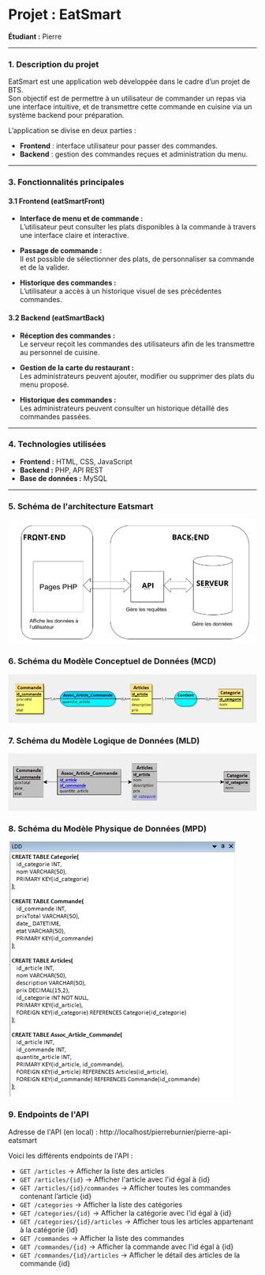 # **Projet : EatSmart**

**Étudiant :** Pierre

---

### **1. Description du projet**

EatSmart est une application web développée dans le cadre d’un projet de BTS.  
Son objectif est de permettre à un utilisateur de commander un repas via une interface intuitive, et de transmettre cette commande en cuisine via un système backend pour préparation.

L’application se divise en deux parties :
- **Frontend** : interface utilisateur pour passer des commandes.
- **Backend** : gestion des commandes reçues et administration du menu.

---

### **3. Fonctionnalités principales**

#### **3.1 Frontend (eatSmartFront)**

- **Interface de menu et de commande :**  
  L’utilisateur peut consulter les plats disponibles à la commande à travers une interface claire et interactive.

- **Passage de commande :**  
  Il est possible de sélectionner des plats, de personnaliser sa commande et de la valider.

- **Historique des commandes :**  
  L’utilisateur a accès à un historique visuel de ses précédentes commandes.

#### **3.2 Backend (eatSmartBack)**

- **Réception des commandes :**  
  Le serveur reçoit les commandes des utilisateurs afin de les transmettre au personnel de cuisine.

- **Gestion de la carte du restaurant :**  
  Les administrateurs peuvent ajouter, modifier ou supprimer des plats du menu proposé.

- **Historique des commandes :**  
  Les administrateurs peuvent consulter un historique détaillé des commandes passées.

---

### **4. Technologies utilisées**

- **Frontend :** HTML, CSS, JavaScript  
- **Backend :** PHP, API REST  
- **Base de données :** MySQL

---

### **5. Schéma de l'architecture Eatsmart**

![Schéma de l'architecture](assets/img/schema.png)

### **6. Schéma du Modèle Conceptuel de Données (MCD)**

![Schéma du MCD](assets/img/mcd.png)

### **7. Schéma du Modèle Logique de Données (MLD)**

![Schéma du MLD](assets/img/mld.png)

### **8. Schéma du Modèle Physique de Données (MPD)**

![Schéma du MPD](assets/img/mpd.png)

### **9. Endpoints de l'API**

Adresse de l'API (en local) : http://localhost/pierreburnier/pierre-api-eatsmart

Voici les différents endpoints de l'API : 
- `GET /articles` → Afficher la liste des articles
- `GET /articles/{id}` → Afficher l'article avec l'id égal à {id}
- `GET /articles/{id}/commandes` → Afficher toutes les commandes contenant l’article {id}
- `GET /categories` → Afficher la liste des catégories
- `GET /categories/{id}` → Afficher la catégorie avec l'id égal à {id}
- `GET /categories/{id}/articles` → Afficher tous les articles appartenant à la catégorie {id}
- `GET /commandes` → Afficher la liste des commandes
- `GET /commandes/{id}` → Afficher la commande avec l'id égal à {id}
- `GET /commandes/{id}/articles` → Afficher le détail des articles de la commande {id}